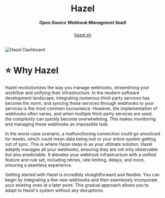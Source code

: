 <div align="center">
    <h1 align="center">Hazel</h1>
    <h5>Open Source Webhook Managment SaaS</h5>
</div>

<div align="center">
  <a href="https://hazel.sh">hazel.sh</a>
</div>
<br/>




![Hazel Dashboard](https://i.imgur.com/Ah9pI83.png)



# ⭐️ Why Hazel
Hazel revolutionizes the way you manage webhooks, streamlining your workflow and unifying their infrastructure. In the modern software development landscape, integrating numerous third-party services has become the norm, and syncing these services through webhooks to your services is the most common occourence. However, the implementation of webhooks often varies, and when multiple third-party services are used, the complexity can quickly become overwhelming. This makes monitoring and managing these webhooks an impossible task.

In the worst-case scenario, a malfunctioning connection could go unnoticed for weeks, which could mean data being lost or your entire system getting out of sync. 
This is where Hazel steps in as your ultimate solution. 
Hazel adeptly manages all your webhooks, ensuring they are not only observable but also predictable. 
It elevates your webhook infrastructure with a unified feature and rule set, including retries, rate limiting, delays, and more, ensuring a seamless experience.

Getting started with Hazel is incredibly straightforward and flexible. You can begin by integrating a few new webhooks and then seamlessly incorporate your existing ones at a later point. 
This gradual approach allows you to adapt to Hazel's system without any disruptions.
